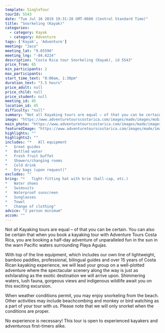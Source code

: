 ```yaml
---
template: SingleTour
tourId: 5543
date: "Tue Jul 16 2019 19:31:28 GMT-0600 (Central Standard Time)"
title: "Snorkeling (Kayak)"
categories: 
  - category: Kayak
  - category: Adventure
tags: ['Kayak', 'Adventure']
meeting: "Jaco"
meeting_lat: "9.65596"
meeting_lng: "-84.6224"
description: "Costa Rica tour Snorkeling (Kayak), id 5543"
price_from: 65
min_participants: 2
max_participants: 
start_time_text: "8:00am, 1:30pm"
duration_text: "3.5 hours"
price_adult: null
price_child: null
price_student: null
meeting_id: 45
location_id: 45
difficulty: "null"
summary: "Not all Kayaking tours are equal – of that you can be certain. You can also be certain that when you book a kayaking tour with Adventure Tours Costa Rica…"
image: "https://www.adventuretourscostarica.com/images/made/images/mobile/kayak-costa-rica_mob_320_250_c1.jpg"
main_photo: "https://www.adventuretourscostarica.com/images/made/images/mobile/kayak-costa-rica_mob_320_250_c1.jpg"
featuredImage: "https://www.adventuretourscostarica.com/images/made/images/mobile/kayak-costa-rica_mob_320_250_c1.jpg"
highlights: ""
highlights2: ""
includes: "*   All equipment
*   Great guides
*   Bottled water
*   Fresh fruit buffet
*   Showers/changing rooms
*   Cold drink
*   Dry bags (upon request)"
excludes: ""
bring: "*   Tight-fitting hat with brim (ball-cap, etc.)
*   Water shoes
*   Swimsuits
*   Waterproof sunscreen
*   Sunglasses
*   Towel
*   Change of clothing"
advice: "2 person minimum"
accom: ""
---
```

Not all Kayaking tours are equal – of that you can be certain. You can also be certain that when you book a kayaking tour with Adventure Tours Costa Rica, you are booking a half-day adventure of unparalleled fun in the sun in the warn Pacific waters surrounding Playa Agujas.

With top of the line equipment, which includes our own line of lightweight, bamboo paddles, professional, bilingual guides and over 15 years of Costa Rican kayaking experience, we will lead your group on a well-plotted adventure where the spectacular scenery along the way is just as exhilarating as the exotic destination we will arrive upon. Shimmering waters, lush fauna, gorgeous views and indigenous wildlife await you on this exciting excursion.

When weather conditions permit, you may enjoy snorkeling from the beach. Other activities may include beachcombing and monkey or bird watching as a part of your tour with us. Please note that we will only snorkel when the conditions are proper.

No experience is necessary! This tour is open to experienced kayakers and adventurous first-timers alike.